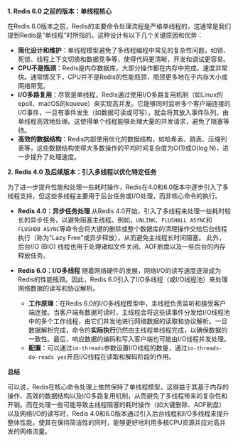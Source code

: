 
**1. Redis 6.0 之前的版本：单线程核心**

在Redis 6.0版本之前，Redis的主要命令处理流程是严格单线程的，这通常是我们提到Redis是“单线程”时所指的。这种设计有以下几个关键原因和优势：

*   **简化设计和维护**：单线程模型避免了多线程编程中常见的复杂性问题，如锁、死锁、线程上下文切换和数据竞争等，使得代码更清晰，开发和调试更容易。
*   **CPU不是瓶颈**：Redis是内存数据库，大部分操作都在内存中完成，速度非常快。通常情况下，CPU并不是Redis的性能瓶颈，瓶颈更多地在于内存大小或网络带宽。
*   **I/O多路复用**：尽管是单线程，Redis通过使用I/O多路复用机制（如Linux的epoll、macOS的kqueue）来实现高并发。它能够同时监听多个客户端连接的I/O事件，一旦有事件发生（如数据可读或可写），就会将其放入事件队列，由单线程高效地处理。这使得单个线程能够处理大量的并发请求，避免了阻塞等待。
*   **高效的数据结构**：Redis内部使用优化的数据结构，如哈希表、跳表、压缩列表等，这些数据结构使得大多数操作的平均时间复杂度为O(1)或O(log N)，进一步提升了处理速度。

**2. Redis 4.0 及后续版本：引入多线程以优化特定任务**

为了进一步提升性能和处理一些耗时操作，Redis在4.0和6.0版本中逐步引入了多线程支持，但这些多线程主要用于后台任务或I/O处理，而非核心命令的执行。

*   **Redis 4.0：异步任务处理**
    从Redis 4.0开始，引入了多线程来处理一些耗时较长的异步任务，以避免阻塞主线程。例如，`UNLINK`、`FLUSHALL ASYNC`和`FLUSHDB ASYNC`等命令会将大键的删除或整个数据库的清理操作交给后台线程执行（称为"Lazy Free"或异步释放），从而避免主线程长时间阻塞。 此外，后台I/O (BIO) 线程也用于处理诸如文件关闭、AOF刷盘以及一些后台的内存释放任务。

*   **Redis 6.0：I/O多线程**
    随着网络硬件的发展，网络I/O的读写速度逐渐成为Redis的性能瓶颈。因此，Redis 6.0引入了I/O多线程（或I/O线程池）来处理网络数据的读写和协议解析。
    *   **工作原理**：在Redis 6.0的I/O多线程模型中，主线程负责监听和接受客户端连接。当客户端有数据可读时，主线程会将这些读事件分发给I/O线程池中的多个工作线程，由它们并发地进行网络数据的读取和协议解析。一旦数据解析完成，命令的**实际执行**仍然由主线程单线程完成，以确保数据的一致性。最后，响应数据的编码和写入客户端也可能由I/O线程并发处理。
    *   **配置**：可以通过`io-threads`参数设置I/O线程的数量，通过`io-threads-do-reads yes`开启I/O线程在读取和解码阶段的作用。

**总结**

可以说，Redis在核心命令处理上依然保持了单线程模型，这得益于其基于内存的操作、高效的数据结构以及I/O多路复用机制，从而避免了多线程带来的复杂性和开销。而在处理一些可能导致主线程阻塞的耗时操作（如大键删除、AOF刷盘）以及网络I/O的读写时，Redis 4.0和6.0版本通过引入后台线程和I/O多线程来提升整体性能，使其在保持简洁性的同时，能够更好地利用多核CPU资源并应对高并发的网络流量。